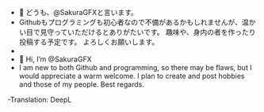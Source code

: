 - 👋 どうも、@SakuraGFXと言います。
- Githubもプログラミングも初心者なので不備があるかもしれませんが、温かい目で見守っていただけるとありがたいです。
趣味や、身内の者を作ったり投稿する予定です。
よろしくお願いします。
-
- 👋 Hi, I’m @SakuraGFX
- I am new to both Github and programming, so there may be flaws, but I would appreciate a warm welcome.
I plan to create and post hobbies and those of my people.
Best regards.

-Translation: DeepL

